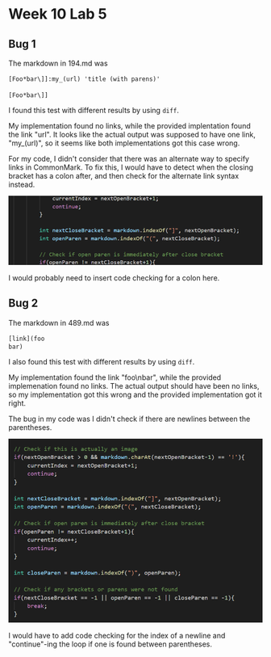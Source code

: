 # Week 10 Lab 5

## Bug 1

The markdown in 194.md was
```
[Foo*bar\]]:my_(url) 'title (with parens)'

[Foo*bar\]]
```

I found this test with different results by using `diff`.

My implementation found no links, while the provided implentation found the link "url". It looks like the actual output was supposed to have one link, "my_(url)", so it seems like both implementations got this case wrong.

For my code, I didn't consider that there was an alternate way to specify links in CommonMark. To fix this, I would have to detect when the closing bracket has a colon after, and then check for the alternate link syntax instead.

![Image](/img/w10l5/code1.png)

I would probably need to insert code checking for a colon here.

## Bug 2

The markdown in 489.md was
```
[link](foo
bar)
```

I also found this test with different results by using `diff`.

My implementation found the link "foo\nbar", while the provided implemenation found no links. The actual output should have been no links, so my implementation got this wrong and the provided implementation got it right.

The bug in my code was I didn't check if there are newlines between the parentheses.

![Image](/img/w10l5//code2.png)

I would have to add code checking for the index of a newline and "continue"-ing the loop if one is found between parentheses.

